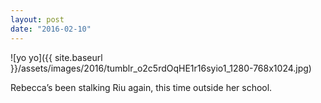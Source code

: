 ```yaml
---
layout: post
date: "2016-02-10"
---
```


![yo yo]({{ site.baseurl }}/assets/images/2016/tumblr_o2c5rdOqHE1r16syio1_1280-768x1024.jpg)

Rebecca’s been stalking Riu again, this time outside her school.
